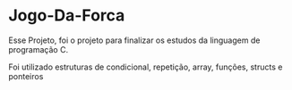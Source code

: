 # Jogo-Da-Forca

Esse Projeto, foi o projeto para finalizar os estudos da linguagem de programação C.

Foi utilizado estruturas de condicional, repetição, array, funções, structs e ponteiros
